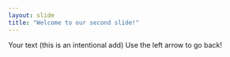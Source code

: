 ```yaml
---
layout: slide
title: "Welcome to our second slide!"
---
```

Your text (this is an intentional add)
Use the left arrow to go back!
